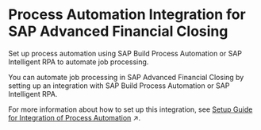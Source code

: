<!-- loioa1d7fe3fac00433591c3a054dedb740f -->

# Process Automation Integration for SAP Advanced Financial Closing

Set up process automation using SAP Build Process Automation or SAP Intelligent RPA to automate job processing.

You can automate job processing in SAP Advanced Financial Closing by setting up an integration with SAP Build Process Automation or SAP Intelligent RPA.

For more information about how to set up this integration, see [Setup Guide for Integration of Process Automation](https://help.sap.com/viewer/364076e68427480d958189551f32cd7a/SHIP/en-US/c7d54f4213254c7ebdac5924aea56a3b.html "Get an overview of what this setup guide covers.") :arrow_upper_right:.

